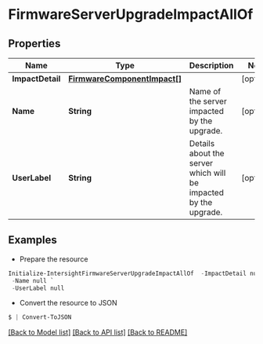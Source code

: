 # FirmwareServerUpgradeImpactAllOf
## Properties

Name | Type | Description | Notes
------------ | ------------- | ------------- | -------------
**ImpactDetail** | [**FirmwareComponentImpact[]**](FirmwareComponentImpact.md) |  | [optional] 
**Name** | **String** | Name of the server impacted by the upgrade. | [optional] 
**UserLabel** | **String** | Details about the server which will be impacted by the upgrade. | [optional] 

## Examples

- Prepare the resource
```powershell
Initialize-IntersightFirmwareServerUpgradeImpactAllOf  -ImpactDetail null `
 -Name null `
 -UserLabel null
```

- Convert the resource to JSON
```powershell
$ | Convert-ToJSON
```

[[Back to Model list]](../README.md#documentation-for-models) [[Back to API list]](../README.md#documentation-for-api-endpoints) [[Back to README]](../README.md)

